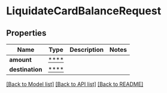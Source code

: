 # LiquidateCardBalanceRequest

## Properties
Name | Type | Description | Notes
------------ | ------------- | ------------- | -------------
**amount** | [****](.md) |  | 
**destination** | [****](.md) |  | 

[[Back to Model list]](../../README.md#documentation-for-models) [[Back to API list]](../../README.md#documentation-for-api-endpoints) [[Back to README]](../../README.md)

